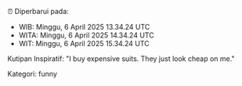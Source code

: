 ⏰ Diperbarui pada:
- WIB: Minggu, 6 April 2025 13.34.24 UTC
- WITA: Minggu, 6 April 2025 14.34.24 UTC
- WIT: Minggu, 6 April 2025 15.34.24 UTC

Kutipan Inspiratif:
"I buy expensive suits. They just look cheap on me."


Kategori: funny

